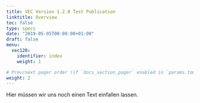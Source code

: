```yaml
---
title: VEC Version 1.2.0 Test Publication
linktitle: Overview
toc: false
type: specs
date: "2019-05-05T00:00:00+01:00"
draft: false
menu:
  vec120:
    identifier: index    
    weight: 1

# Prev/next pager order (if `docs_section_pager` enabled in `params.toml`)
weight: 2
---
```

Hier müssen wir uns noch einen Text einfallen lassen.